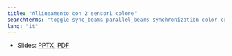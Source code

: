 ```yaml
---
title: "Allineamento con 2 sensori colore"
searchterms: "toggle sync_beams parallel_beams synchronization color colour colour_sensor advanced align squaring_on_lines my_blocks square_up straighten_out"
lang: "it"
---
```

 <ul>
 <li class="ng-binding">Slides:
 <a href="ProgrammingLessons/advanced/Allineamento con 2 sensori colore.pptx">PPTX</a>,
 <a href="ProgrammingLessons/advanced/Allineamento con 2 sensori colore.pdf">PDF</a>
 </li>
 </ul>
